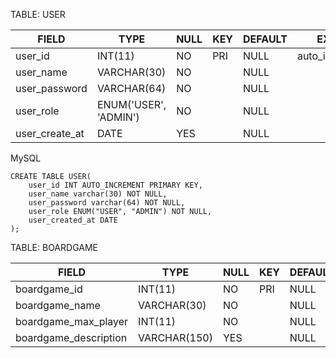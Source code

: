 TABLE: USER

| FIELD  | TYPE | NULL | KEY  | DEFAULT | EXTRA |
| ------------- | ------------- | ------------- | ------------- | ------------- | ------------- |
| user_id | INT(11)  | NO  | PRI  | NULL | auto_increment  |
| user_name  | VARCHAR(30)  | NO  | | NULL | |
| user_password  | VARCHAR(64)  | NO  | | NULL |  |
| user_role  | ENUM('USER', 'ADMIN')  | NO  | | NULL |  |
| user_create_at  | DATE  | YES  |  | NULL | |
MySQL

```mySQL
CREATE TABLE USER(
	user_id INT AUTO_INCREMENT PRIMARY KEY,
	user_name varchar(30) NOT NULL,
	user_password varchar(64) NOT NULL,
	user_role ENUM("USER", "ADMIN") NOT NULL,
	user_created_at DATE
);
```

TABLE: BOARDGAME

| FIELD  | TYPE | NULL | KEY  | DEFAULT | EXTRA |
| ------------- | ------------- | ------------- | ------------- | ------------- | ------------- |
| boardgame_id | INT(11)  | NO  | PRI  | NULL | auto_increment  |
| boardgame_name  | VARCHAR(30)  | NO  | | NULL | |
| boardgame_max_player  | INT(11)  | NO  | | NULL |  |
| boardgame_description  | VARCHAR(150) | YES  | | NULL |  |
